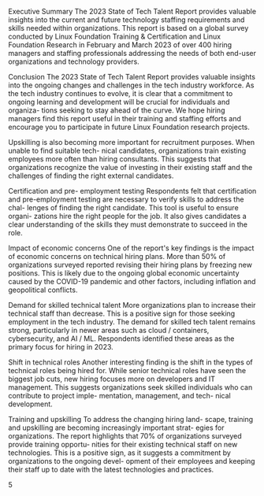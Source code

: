 Executive Summary
The 2023 State of Tech Talent Report provides valuable insights into the current and future technology staffing requirements and skills needed within organizations. 
This report is based on a global survey conducted by Linux Foundation Training & Certification and Linux Foundation Research in February and March 2023 of over 
400 hiring managers and staffing professionals addressing the needs of both end-user organizations and technology providers. 


Conclusion
The 2023 State of Tech Talent Report 
provides valuable insights into the 
ongoing changes and challenges in 
the tech industry workforce. As the 
tech industry continues to evolve, it is 
clear that a commitment to ongoing 
learning and development will be 
crucial for individuals and organiza-
tions seeking to stay ahead of the 
curve. We hope hiring managers find 
this report useful in their training and 
staffing efforts and encourage you to 
participate in future Linux Foundation 
research projects.


Upskilling is also becoming more 
important for recruitment purposes. 
When unable to find suitable tech-
nical candidates, organizations train 
existing employees more often than 
hiring consultants. This suggests that 
organizations recognize the value of 
investing in their existing staff and the 
challenges of finding the right external 
candidates.


Certification and pre-
employment testing
Respondents felt that certification and 
pre-employment testing are necessary 
to verify skills to address the chal-
lenges of finding the right candidate. 
This tool is useful to ensure organi-
zations hire the right people for the 
job. It also gives candidates a clear 
understanding of the skills they must 
demonstrate to succeed in the role.


Impact of economic 
concerns
One of the report's key findings is 
the impact of economic concerns on 
technical hiring plans. More than 50% 
of organizations surveyed reported 
revising their hiring plans by freezing 
new positions. This is likely due to the 
ongoing global economic uncertainty 
caused by the COVID-19 pandemic and 
other factors, including inflation and 
geopolitical conflicts.


Demand for skilled 
technical talent
More organizations plan to increase 
their technical staff than decrease. 
This is a positive sign for those seeking 
employment in the tech industry. The 
demand for skilled tech talent remains 
strong, particularly in newer areas such 
as cloud / containers, cybersecurity, 
and AI / ML. Respondents identified 
these areas as the primary focus for 
hiring in 2023.


Shift in technical roles
Another interesting finding is the shift 
in the types of technical roles being 
hired for. While senior technical roles 
have seen the biggest job cuts, new 
hiring focuses more on developers 
and IT management. This suggests 
organizations seek skilled individuals 
who can contribute to project imple-
mentation, management, and tech-
nical development.


Training and upskilling
To address the changing hiring land-
scape, training and upskilling are 
becoming increasingly important strat-
egies for organizations. The report 
highlights that 70% of organizations 
surveyed provide training opportu-
nities for their existing technical staff 
on new technologies. This is a positive 
sign, as it suggests a commitment by 
organizations to the ongoing devel-
opment of their employees and 
keeping their staff up to date with the 
latest technologies and practices.


 5


